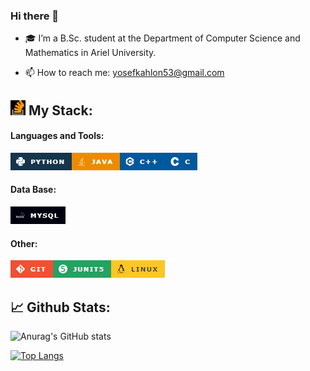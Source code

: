### Hi there 👋

[//]: # ()
[//]: # (**YosefKahlon/YosefKahlon** is a ✨ _special_ ✨ repository because its `README.md` &#40;this file&#41; appears on your GitHub profile.)



- 🎓 I’m a B.Sc. student at the Department of Computer Science and Mathematics in Ariel University.

[//]: # (- 🔭 I’m currently working on ...)

[//]: # (- 🌱 I’m currently learning ...)

[//]: # (- 👯 I’m looking to collaborate on ...)

[//]: # (- 🤔 I’m looking for help with ...)

[//]: # (- 💬 Ask me about ...)
- 📫 How to reach me: yosefkahlon53@gmail.com

[//]: # (- 😄 Pronouns: ...)

[//]: # (- ⚡ Fun fact: ...)


[//]: # (-->)

[//]: # ()
[//]: # (/>)


## ![img_13.png](img_13.png) My Stack:


#### Languages and Tools:
![img.png](img.png)![img_1.png](img_1.png)![img_2.png](img_2.png)![img_3.png](img_3.png) 

#### Data Base:
![img_5.png](img_5.png)

#### Other:
![img_4.png](img_4.png)![img_6.png](img_6.png)![img_7.png](img_7.png)

  
## 📈 Github Stats:


![Anurag's GitHub stats](https://github-readme-stats.vercel.app/api?username=Yosefkahlon&show_icons=true&theme=tokyonight)



[![Top Langs](https://github-readme-stats.vercel.app/api/top-langs/?username=Yosefkahlon&layout=compact&theme=tokyonight)](https://github.com/anuraghazra/github-readme-stats)
